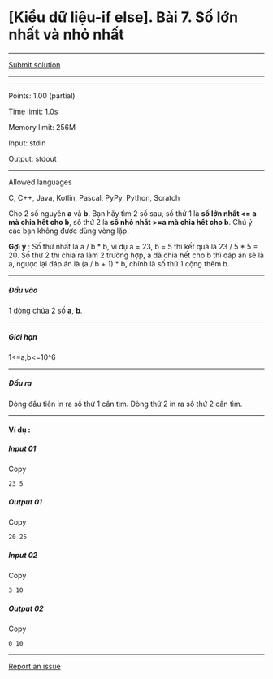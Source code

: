 # \[Kiểu dữ liệu-if else\]. Bài 7. Số lớn nhất và nhỏ nhất



---

[Submit solution](http://oj.28tech.com.vn/problem/ifelse07/submit)

---
---

Points: 1.00 (partial)

Time limit: 1.0s

Memory limit: 256M

Input: stdin

Output: stdout

---

Allowed languages

C, C++, Java, Kotlin, Pascal, PyPy, Python, Scratch

Cho 2 số nguyên **a** và **b**. Bạn hãy tìm 2 số sau, số thứ 1 là **số lớn nhất <= a mà chia hết cho b**, số thứ 2 là **số nhỏ nhất >=a mà chia hết cho b**. Chú ý các bạn không được dùng vòng lặp.

**Gợi ý** : Số thứ nhất là a / b \* b, ví dụ a = 23, b = 5 thì kết quả là 23 / 5 \* 5 = 20. Số thứ 2 thì chia ra làm 2 trường hợp, a đã chia hết cho b thì đáp án sẽ là a, ngược lại đáp án là (a / b + 1) \* b, chính là số thứ 1 cộng thêm b.

---

##### Đầu vào

1 dòng chứa 2 số **a**, **b**.

---

##### Giới hạn

1<=a,b<=10^6

---

##### Đầu ra

Dòng đầu tiên in ra số thứ 1 cần tìm. Dòng thứ 2 in ra số thứ 2 cần tìm.

---

#### Ví dụ :

##### Input 01

Copy

```
23 5

```

##### Output 01

Copy

```
20 25

```

##### Input 02

Copy

```
3 10

```

##### Output 02

Copy

```
0 10

```

---

[Report an issue](http://oj.28tech.com.vn/problem/ifelse07/tickets/new)